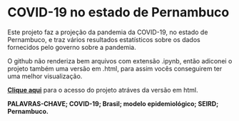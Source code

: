 # COVID-19 no estado de Pernambuco
Este projeto faz a projeção da pandemia da COVID-19, no estado de Pernambuco, e traz vários resultados estatísticos sobre os dados fornecidos pelo governo sobre a pandemia.

O github não renderiza bem arquivos com extensão .ipynb, então adiconei o projeto também uma versão em .html, para assim vocês conseguirem ter uma melhor visualização.

<a href="http://htmlpreview.github.io/?https://github.com/jc-costa/COVID-19-no-estado-de-Pernambuco/blob/main/COVID-19-Pernambuco%20-%20htmlversion.html" target="_blank"><b>Clique aqui</b></a> para o acesso do projeto atráves da versão em html.

<b>PALAVRAS-CHAVE; COVID-19; Brasil; modelo epidemiológico; SEIRD; Pernambuco.</b>
